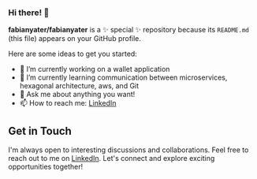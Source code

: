 ### Hi there! 👋

**fabianyater/fabianyater** is a ✨ special ✨ repository because its `README.md` (this file) appears on your GitHub profile.

Here are some ideas to get you started:

- 🔭 I’m currently working on a wallet application
- 🌱 I’m currently learning communication between microservices, hexagonal architecture, aws, and Git
- 💬 Ask me about anything you want!
- 📫 How to reach me: [LinkedIn](https://www.linkedin.com/in/fabianyr/)

## Get in Touch

I'm always open to interesting discussions and collaborations. Feel free to reach out to me on [LinkedIn](https://www.linkedin.com/in/fabianyr/). Let's connect and explore exciting opportunities together!

